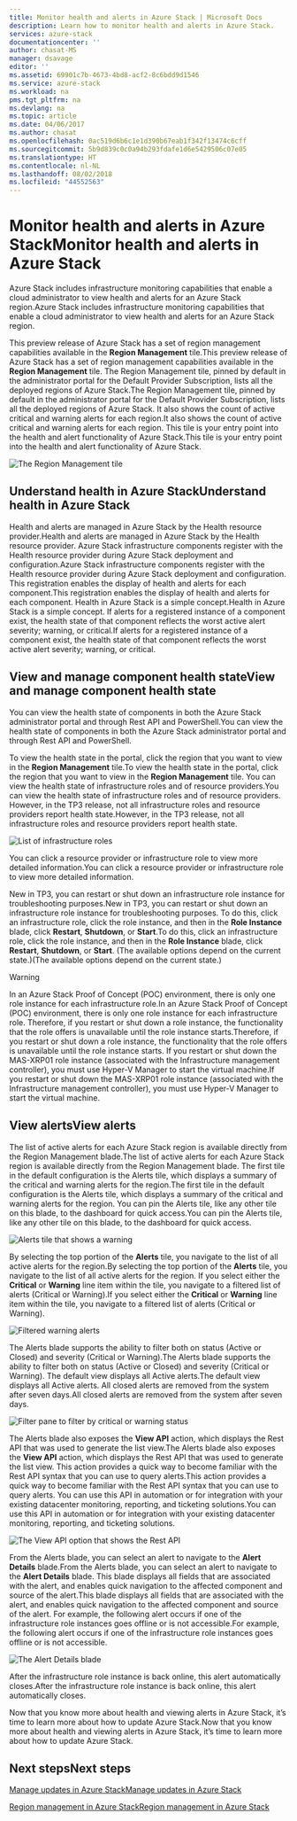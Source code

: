 ```yaml
---
title: Monitor health and alerts in Azure Stack | Microsoft Docs
description: Learn how to monitor health and alerts in Azure Stack.
services: azure-stack
documentationcenter: ''
author: chasat-MS
manager: dsavage
editor: ''
ms.assetid: 69901c7b-4673-4bd8-acf2-8c6bdd9d1546
ms.service: azure-stack
ms.workload: na
pms.tgt_pltfrm: na
ms.devlang: na
ms.topic: article
ms.date: 04/06/2017
ms.author: chasat
ms.openlocfilehash: 0ac519d6b6c1e1d390b67eab1f342f13474c6cff
ms.sourcegitcommit: 5b9d839c0c0a94b293fdafe1d6e5429506c07e05
ms.translationtype: HT
ms.contentlocale: nl-NL
ms.lasthandoff: 08/02/2018
ms.locfileid: "44552563"
---
```

# <a name="monitor-health-and-alerts-in-azure-stack"></a><span data-ttu-id="7e574-103">Monitor health and alerts in Azure Stack</span><span class="sxs-lookup"><span data-stu-id="7e574-103">Monitor health and alerts in Azure Stack</span></span>

<span data-ttu-id="7e574-104">Azure Stack includes infrastructure monitoring capabilities that enable a cloud administrator to view health and alerts for an Azure Stack region.</span><span class="sxs-lookup"><span data-stu-id="7e574-104">Azure Stack includes infrastructure monitoring capabilities that enable a cloud administrator to view health and alerts for an Azure Stack region.</span></span>

<span data-ttu-id="7e574-105">This preview release of Azure Stack has a set of region management capabilities available in the **Region Management** tile.</span><span class="sxs-lookup"><span data-stu-id="7e574-105">This preview release of Azure Stack has a set of region management capabilities available in the **Region Management** tile.</span></span> <span data-ttu-id="7e574-106">The Region Management tile, pinned by default in the administrator portal for the Default Provider Subscription, lists all the deployed regions of Azure Stack.</span><span class="sxs-lookup"><span data-stu-id="7e574-106">The Region Management tile, pinned by default in the administrator portal for the Default Provider Subscription, lists all the deployed regions of Azure Stack.</span></span> <span data-ttu-id="7e574-107">It also shows the count of active critical and warning alerts for each region.</span><span class="sxs-lookup"><span data-stu-id="7e574-107">It also shows the count of active critical and warning alerts for each region.</span></span> <span data-ttu-id="7e574-108">This tile is your entry point into the health and alert functionality of Azure Stack.</span><span class="sxs-lookup"><span data-stu-id="7e574-108">This tile is your entry point into the health and alert functionality of Azure Stack.</span></span>

 ![The Region Management tile](https://docstestmedia1.blob.core.windows.net/azure-media/articles/azure-stack/media/azure-stack-monitor-health/image1.PNG)

 ## <a name="understand-health-in-azure-stack"></a><span data-ttu-id="7e574-110">Understand health in Azure Stack</span><span class="sxs-lookup"><span data-stu-id="7e574-110">Understand health in Azure Stack</span></span>

 <span data-ttu-id="7e574-111">Health and alerts are managed in Azure Stack by the Health resource provider.</span><span class="sxs-lookup"><span data-stu-id="7e574-111">Health and alerts are managed in Azure Stack by the Health resource provider.</span></span> <span data-ttu-id="7e574-112">Azure Stack infrastructure components register with the Health resource provider during Azure Stack deployment and configuration.</span><span class="sxs-lookup"><span data-stu-id="7e574-112">Azure Stack infrastructure components register with the Health resource provider during Azure Stack deployment and configuration.</span></span> <span data-ttu-id="7e574-113">This registration enables the display of health and alerts for each component.</span><span class="sxs-lookup"><span data-stu-id="7e574-113">This registration enables the display of health and alerts for each component.</span></span> <span data-ttu-id="7e574-114">Health in Azure Stack is a simple concept.</span><span class="sxs-lookup"><span data-stu-id="7e574-114">Health in Azure Stack is a simple concept.</span></span> <span data-ttu-id="7e574-115">If alerts for a registered instance of a component exist, the health state of that component reflects the worst active alert severity; warning, or critical.</span><span class="sxs-lookup"><span data-stu-id="7e574-115">If alerts for a registered instance of a component exist, the health state of that component reflects the worst active alert severity; warning, or critical.</span></span>
 
 ## <a name="view-and-manage-component-health-state"></a><span data-ttu-id="7e574-116">View and manage component health state</span><span class="sxs-lookup"><span data-stu-id="7e574-116">View and manage component health state</span></span>
 
 <span data-ttu-id="7e574-117">You can view the health state of components in both the Azure Stack administrator portal and through Rest API and PowerShell.</span><span class="sxs-lookup"><span data-stu-id="7e574-117">You can view the health state of components in both the Azure Stack administrator portal and through Rest API and PowerShell.</span></span>
 
<span data-ttu-id="7e574-118">To view the health state in the portal, click the region that you want to view in the **Region Management** tile.</span><span class="sxs-lookup"><span data-stu-id="7e574-118">To view the health state in the portal, click the region that you want to view in the **Region Management** tile.</span></span> <span data-ttu-id="7e574-119">You can view the health state of infrastructure roles and of resource providers.</span><span class="sxs-lookup"><span data-stu-id="7e574-119">You can view the health state of infrastructure roles and of resource providers.</span></span> <span data-ttu-id="7e574-120">However, in the TP3 release, not all infrastructure roles and resource providers report health state.</span><span class="sxs-lookup"><span data-stu-id="7e574-120">However, in the TP3 release, not all infrastructure roles and resource providers report health state.</span></span>

![List of infrastructure roles](https://docstestmedia1.blob.core.windows.net/azure-media/articles/azure-stack/media/azure-stack-monitor-health/image2.PNG)

<span data-ttu-id="7e574-122">You can click a resource provider or infrastructure role to view more detailed information.</span><span class="sxs-lookup"><span data-stu-id="7e574-122">You can click a resource provider or infrastructure role to view more detailed information.</span></span>

<span data-ttu-id="7e574-123">New in TP3, you can restart or shut down an infrastructure role instance for troubleshooting purposes.</span><span class="sxs-lookup"><span data-stu-id="7e574-123">New in TP3, you can restart or shut down an infrastructure role instance for troubleshooting purposes.</span></span> <span data-ttu-id="7e574-124">To do this, click an infrastructure role, click the role instance, and then in the **Role Instance** blade, click **Restart**, **Shutdown**, or **Start**.</span><span class="sxs-lookup"><span data-stu-id="7e574-124">To do this, click an infrastructure role, click the role instance, and then in the **Role Instance** blade, click **Restart**, **Shutdown**, or **Start**.</span></span> <span data-ttu-id="7e574-125">(The available options depend on the current state.)</span><span class="sxs-lookup"><span data-stu-id="7e574-125">(The available options depend on the current state.)</span></span>

> [!WARNING]
><span data-ttu-id="7e574-126">In an Azure Stack Proof of Concept (POC) environment, there is only one role instance for each infrastructure role.</span><span class="sxs-lookup"><span data-stu-id="7e574-126">In an Azure Stack Proof of Concept (POC) environment, there is only one role instance for each infrastructure role.</span></span> <span data-ttu-id="7e574-127">Therefore, if you restart or shut down a role instance, the functionality that the role offers is unavailable until the role instance starts.</span><span class="sxs-lookup"><span data-stu-id="7e574-127">Therefore, if you restart or shut down a role instance, the functionality that the role offers is unavailable until the role instance starts.</span></span> <span data-ttu-id="7e574-128">If you restart or shut down the MAS-XRP01 role instance (associated with the Infrastructure management controller), you must use Hyper-V Manager to start the virtual machine.</span><span class="sxs-lookup"><span data-stu-id="7e574-128">If you restart or shut down the MAS-XRP01 role instance (associated with the Infrastructure management controller), you must use Hyper-V Manager to start the virtual machine.</span></span>
>
>
 
## <a name="view-alerts"></a><span data-ttu-id="7e574-129">View alerts</span><span class="sxs-lookup"><span data-stu-id="7e574-129">View alerts</span></span>

<span data-ttu-id="7e574-130">The list of active alerts for each Azure Stack region is available directly from the Region Management blade.</span><span class="sxs-lookup"><span data-stu-id="7e574-130">The list of active alerts for each Azure Stack region is available directly from the Region Management blade.</span></span> <span data-ttu-id="7e574-131">The first tile in the default configuration is the Alerts tile, which displays a summary of the critical and warning alerts for the region.</span><span class="sxs-lookup"><span data-stu-id="7e574-131">The first tile in the default configuration is the Alerts tile, which displays a summary of the critical and warning alerts for the region.</span></span> <span data-ttu-id="7e574-132">You can pin the Alerts tile, like any other tile on this blade, to the dashboard for quick access.</span><span class="sxs-lookup"><span data-stu-id="7e574-132">You can pin the Alerts tile, like any other tile on this blade, to the dashboard for quick access.</span></span>   

![Alerts tile that shows a warning](https://docstestmedia1.blob.core.windows.net/azure-media/articles/azure-stack/media/azure-stack-monitor-health/image3.PNG)

<span data-ttu-id="7e574-134">By selecting the top portion of the **Alerts** tile, you navigate to the list of all active alerts for the region.</span><span class="sxs-lookup"><span data-stu-id="7e574-134">By selecting the top portion of the **Alerts** tile, you navigate to the list of all active alerts for the region.</span></span> <span data-ttu-id="7e574-135">If you select either the **Critical** or **Warning** line item within the tile, you navigate to a filtered list of alerts (Critical or Warning).</span><span class="sxs-lookup"><span data-stu-id="7e574-135">If you select either the **Critical** or **Warning** line item within the tile, you navigate to a filtered list of alerts (Critical or Warning).</span></span> 

![Filtered warning alerts](https://docstestmedia1.blob.core.windows.net/azure-media/articles/azure-stack/media/azure-stack-monitor-health/image4.PNG)
  
<span data-ttu-id="7e574-137">The Alerts blade supports the ability to filter both on status (Active or Closed) and severity (Critical or Warning).</span><span class="sxs-lookup"><span data-stu-id="7e574-137">The Alerts blade supports the ability to filter both on status (Active or Closed) and severity (Critical or Warning).</span></span> <span data-ttu-id="7e574-138">The default view displays all Active alerts.</span><span class="sxs-lookup"><span data-stu-id="7e574-138">The default view displays all Active alerts.</span></span> <span data-ttu-id="7e574-139">All closed alerts are removed from the system after seven days.</span><span class="sxs-lookup"><span data-stu-id="7e574-139">All closed alerts are removed from the system after seven days.</span></span>

![Filter pane to filter by critical or warning status](https://docstestmedia1.blob.core.windows.net/azure-media/articles/azure-stack/media/azure-stack-monitor-health/image5.PNG)

<span data-ttu-id="7e574-141">The Alerts blade also exposes the **View API** action, which displays the Rest API that was used to generate the list view.</span><span class="sxs-lookup"><span data-stu-id="7e574-141">The Alerts blade also exposes the **View API** action, which displays the Rest API that was used to generate the list view.</span></span> <span data-ttu-id="7e574-142">This action provides a quick way to become familiar with the Rest API syntax that you can use to query alerts.</span><span class="sxs-lookup"><span data-stu-id="7e574-142">This action provides a quick way to become familiar with the Rest API syntax that you can use to query alerts.</span></span> <span data-ttu-id="7e574-143">You can use this API in automation or for integration with your existing datacenter monitoring, reporting, and ticketing solutions.</span><span class="sxs-lookup"><span data-stu-id="7e574-143">You can use this API in automation or for integration with your existing datacenter monitoring, reporting, and ticketing solutions.</span></span> 

![The View API option that shows the Rest API](https://docstestmedia1.blob.core.windows.net/azure-media/articles/azure-stack/media/azure-stack-monitor-health/image6.PNG)

<span data-ttu-id="7e574-145">From the Alerts blade, you can select an alert to navigate to the **Alert Details** blade.</span><span class="sxs-lookup"><span data-stu-id="7e574-145">From the Alerts blade, you can select an alert to navigate to the **Alert Details** blade.</span></span> <span data-ttu-id="7e574-146">This blade displays all fields that are associated with the alert, and enables quick navigation to the affected component and source of the alert.</span><span class="sxs-lookup"><span data-stu-id="7e574-146">This blade displays all fields that are associated with the alert, and enables quick navigation to the affected component and source of the alert.</span></span> <span data-ttu-id="7e574-147">For example, the following alert occurs if one of the infrastructure role instances goes offline or is not accessible.</span><span class="sxs-lookup"><span data-stu-id="7e574-147">For example, the following alert occurs if one of the infrastructure role instances goes offline or is not accessible.</span></span>  

![The Alert Details blade](https://docstestmedia1.blob.core.windows.net/azure-media/articles/azure-stack/media/azure-stack-monitor-health/image7.PNG)

<span data-ttu-id="7e574-149">After the infrastructure role instance is back online, this alert automatically closes.</span><span class="sxs-lookup"><span data-stu-id="7e574-149">After the infrastructure role instance is back online, this alert automatically closes.</span></span>

<span data-ttu-id="7e574-150">Now that you know more about health and viewing alerts in Azure Stack, it’s time to learn more about how to update Azure Stack.</span><span class="sxs-lookup"><span data-stu-id="7e574-150">Now that you know more about health and viewing alerts in Azure Stack, it’s time to learn more about how to update Azure Stack.</span></span>

## <a name="next-steps"></a><span data-ttu-id="7e574-151">Next steps</span><span class="sxs-lookup"><span data-stu-id="7e574-151">Next steps</span></span>

[<span data-ttu-id="7e574-152">Manage updates in Azure Stack</span><span class="sxs-lookup"><span data-stu-id="7e574-152">Manage updates in Azure Stack</span></span>](azure-stack-updates.md)

[<span data-ttu-id="7e574-153">Region management in Azure Stack</span><span class="sxs-lookup"><span data-stu-id="7e574-153">Region management in Azure Stack</span></span>](azure-stack-region-management.md)







